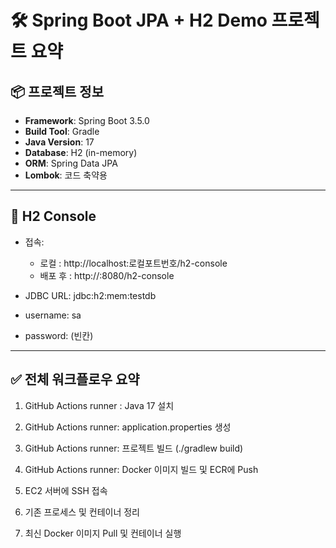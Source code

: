 # 🛠️ Spring Boot JPA + H2 Demo 프로젝트 요약

## 📦 프로젝트 정보
- **Framework**: Spring Boot 3.5.0
- **Build Tool**: Gradle
- **Java Version**: 17
- **Database**: H2 (in-memory)
- **ORM**: Spring Data JPA
- **Lombok**: 코드 축약용

---


## 📘 H2 Console

- 접속: 
  - 로컬 : http://localhost:로컬포트번호/h2-console
  - 배포 후 : http://<ec2-IP>:8080/h2-console

- JDBC URL: jdbc:h2:mem:testdb

- username: sa

- password: (빈칸)

---

## ✅ 전체 워크플로우 요약

1. GitHub Actions runner : Java 17 설치

2. GitHub Actions runner: application.properties 생성

3. GitHub Actions runner: 프로젝트 빌드 (./gradlew build)

4. GitHub Actions runner: Docker 이미지 빌드 및 ECR에 Push

5. EC2 서버에 SSH 접속

6. 기존 프로세스 및 컨테이너 정리

7. 최신 Docker 이미지 Pull 및 컨테이너 실행



